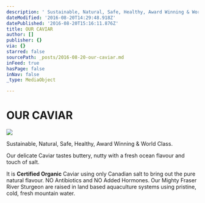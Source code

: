 ```yaml
---
description: ' Sustainable, Natural, Safe, Healthy, Award Winning & World Class. '
dateModified: '2016-08-20T14:29:48.918Z'
datePublished: '2016-08-20T15:16:11.876Z'
title: OUR CAVIAR
author: []
publisher: {}
via: {}
starred: false
sourcePath: _posts/2016-08-20-our-caviar.md
inFeed: true
hasPage: false
inNav: false
_type: MediaObject

---
```

# OUR CAVIAR
![](https://the-grid-user-content.s3-us-west-2.amazonaws.com/407d60dc-4be8-463c-80d1-99e37c09b49c.jpg)

Sustainable, Natural, Safe, Healthy, Award Winning & World Class. 

Our delicate Caviar tastes buttery, nutty with a fresh ocean flavour and touch of salt.

It is **Certified Organic** Caviar using only Canadian salt to bring out the pure natural flavour. NO Antibiotics and NO Added Hormones. Our Mighty Fraser River Sturgeon are raised in land based aquaculture systems using pristine, cold, fresh mountain water.